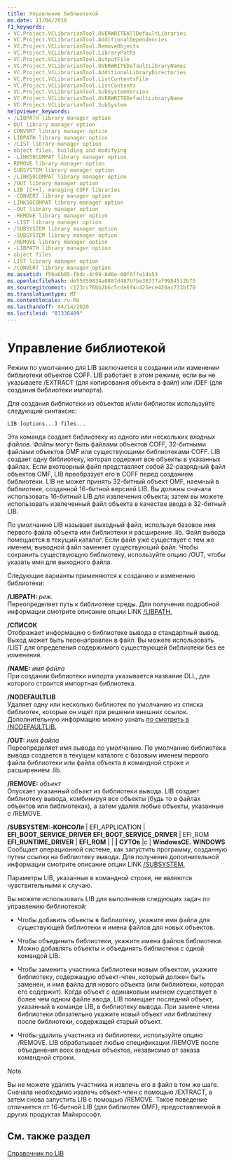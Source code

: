 ```yaml
---
title: Управление библиотекой
ms.date: 11/04/2016
f1_keywords:
- VC.Project.VCLibrarianTool.OVERWRITEAllDefaultLibraries
- VC.Project.VCLibrarianTool.AdditionalDependencies
- VC.Project.VCLibrarianTool.RemoveObjects
- VC.Project.VCLibrarianTool.LibraryPaths
- VC.Project.VCLibrarianTool.OutputFile
- VC.Project.VCLibrarianTool.OVERWRITEDefaultLibraryNames
- VC.Project.VCLibrarianTool.AdditionalLibraryDirectories
- VC.Project.VCLibrarianTool.ListContentsFile
- VC.Project.VCLibrarianTool.ListContents
- VC.Project.VCLibrarianTool.SubSystemVersion
- VC.Project.VCLibrarianTool.OVERWRITEDefaultLibraryName
- VC.Project.VCLibrarianTool.SubSystem
helpviewer_keywords:
- /LIBPATH library manager option
- OUT library manager option
- CONVERT library manager option
- LIBPATH library manager option
- /LIST library manager option
- object files, building and modifying
- -LINK50COMPAT library manager option
- REMOVE library manager option
- SUBSYSTEM library manager option
- /LINK50COMPAT library manager option
- /OUT library manager option
- LIB [C++], managing COFF libraries
- -CONVERT library manager option
- LINK50COMPAT library manager option
- -OUT library manager option
- -REMOVE library manager option
- -LIST library manager option
- /SUBSYSTEM library manager option
- -SUBSYSTEM library manager option
- /REMOVE library manager option
- -LIBPATH library manager option
- object files
- LIST library manager option
- /CONVERT library manager option
ms.assetid: f56a8b85-fbdc-4c09-8d8e-00f0ffe1da53
ms.openlocfilehash: de55059834a0887d487b7be38377af9984512b75
ms.sourcegitcommit: c123cc76bb2b6c5cde6f4c425ece420ac733bf70
ms.translationtype: MT
ms.contentlocale: ru-RU
ms.lasthandoff: 04/14/2020
ms.locfileid: "81336409"
---
```

# <a name="managing-a-library"></a>Управление библиотекой

Режим по умолчанию для LIB заключается в создании или изменении библиотеки объектов COFF. LIB работает в этом режиме, если вы не указываете /EXTRACT (для копирования объекта в файл) или /DEF (для создания библиотеки импорта).

Для создания библиотеки из объектов и/или библиотек используйте следующий синтаксис:

```
LIB [options...] files...
```

Эта команда создает библиотеку из одного или нескольких *входных файлов.* *Файлы* могут быть файлами объектов COFF, 32-битными файлами объектов OMF или существующими библиотеками COFF. LIB создает одну библиотеку, которая содержит все объекты в указанных файлах. Если вхотворный файл представляет собой 32-разрядный файл объектов OMF, LIB преобразует его в COFF перед созданием библиотеки. LIB не может принять 32-битный объект OMF, наемный в библиотеке, созданной 16-битной версией LIB. Вы должны сначала использовать 16-битный LIB для извлечения объекта; затем вы можете использовать извлеченный файл объекта в качестве ввода в 32-битный LIB.

По умолчанию LIB называет выходный файл, используя базовое имя первого файла объекта или библиотеки и расширение .lib. Файл вывода помещается в текущий каталог. Если файл уже существует с тем же именем, выводной файл заменяет существующий файл. Чтобы сохранить существующую библиотеку, используйте опцию /OUT, чтобы указать имя для выходного файла.

Следующие варианты применяются к созданию и изменению библиотеки:

**/LIBPATH:** *реж.*<br/>
Переопределяет путь к библиотеке среды. Для получения подробной информации смотрите описание опции LINK [/LIBPATH.](libpath-additional-libpath.md)

**/СПИСОК**<br/>
Отображает информацию о библиотеке вывода в стандартный вывод. Выход может быть перенаправлен в файл. Вы можете использовать /LIST для определения содержимого существующей библиотеки без ее изменения.

**/NAME:** *имя файла*<br/>
При создании библиотеки импорта указывается название DLL, для которого строится импортная библиотека.

**/NODEFAULTLIB**<br/>
Удаляет одну или несколько библиотек по умолчанию из списка библиотек, которые он ищет при решении внешних ссылок. Дополнительную информацию можно узнать [по смотреть в /NODEFAULTLIB.](nodefaultlib-ignore-libraries.md)

**/OUT:** *имя файла*<br/>
Переопределяет имя вывода по умолчанию. По умолчанию библиотека вывода создается в текущем каталоге с базовым именем первого файла библиотеки или файла объекта в командной строке и расширением .lib.

**/REMOVE:** *объект*<br/>
Опускает указанный *объект* из библиотеки вывода. LIB создает библиотеку вывода, комбинируя все объекты (будь то в файлах объектов или библиотеках), а затем удаляя любые объекты, указанные с /REMOVE.

**/SUBSYSTEM:**-**КОНСОЛя** &#124; EFI_APPLICATION &#124; **EFI_BOOT_SERVICE_DRIVER** **EFI_BOOT_SERVICE_DRIVER** &#124; EFI_ROM **EFI_RUNTIME_DRIVER** &#124; **EFI_ROM** &#124; &#124; **&#124;** **СУТОв** &#124;с &#124; **WindowsCE.** **WINDOWS**<br/>
Сообщает операционной системе, как запустить программу, созданную путем ссылки на библиотеку вывода. Для получения дополнительной информации смотрите описание опции LINK [/SUBSYSTEM.](subsystem-specify-subsystem.md)

Параметры LIB, указанные в командной строке, не являются чувствительными к случаю.

Вы можете использовать LIB для выполнения следующих задач по управлению библиотекой:

- Чтобы добавить объекты в библиотеку, укажите имя файла для существующей библиотеки и имена файлов для новых объектов.

- Чтобы объединить библиотеки, укажите имена файлов библиотеки. Можно добавлять объекты и объединять библиотеки с одной командой LIB.

- Чтобы заменить участника библиотеки новым объектом, укажите библиотеку, содержащую объект-член, который должен быть заменен, и имя файла для нового объекта (или библиотеки, которая его содержит). Когда объект с одинаковым именем существует в более чем одном файле ввода, LIB помещает последний объект, указанный в команде LIB, в библиотеку вывода. При замене члена библиотеки обязательно укажите новый объект или библиотеку после библиотеки, содержащей старый объект.

- Чтобы удалить участника из библиотеки, используйте опцию /REMOVE. LIB обрабатывает любые спецификации /REMOVE после объединения всех входных объектов, независимо от заказа командной строки.

> [!NOTE]
> Вы не можете удалить участника и извлечь его в файл в том же шаге. Сначала необходимо извлечь объект-член с помощью /EXTRACT, а затем снова запустить LIB с помощью /REMOVE. Такое поведение отличается от 16-битной LIB (для библиотек OMF), предоставляемой в других продуктах Майкрософт.

## <a name="see-also"></a>См. также раздел

[Справочник по LIB](lib-reference.md)
